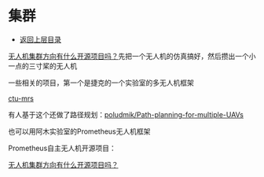# 集群

* [返回上层目录](../autopilot.md)

[无人机集群方向有什么开源项目吗？](https://www.zhihu.com/question/638160661/answer/3354174573)先把一个无人机的仿真搞好，然后攒出一个小一点的三寸桨的无人机

一些相关的项目，第一个是捷克的一个实验室的多无人机框架

[ctu-mrs](https://github.com/orgs/ctu-mrs/repositories?type=all)

有人基于这个还做了路径规划：[poludmik/Path-planning-for-multiple-UAVs](https://github.com/poludmik/Path-planning-for-multiple-UAVs)



也可以用阿木实验室的Prometheus无人机框架

Prometheus自主无人机开源项目：

[无人机集群方向有什么开源项目吗？](https://www.zhihu.com/question/638160661/answer/3406426811)